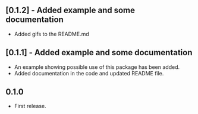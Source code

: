 ## [0.1.2] - Added example and some documentation
* Added gifs to the README.md

## [0.1.1] - Added example and some documentation
* An example showing possible use of this package has been added.
* Added documentation in the code and updated README file.

## 0.1.0

* First release.
